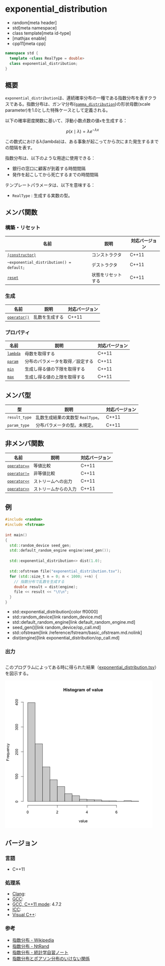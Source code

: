 # exponential_distribution
* random[meta header]
* std[meta namespace]
* class template[meta id-type]
* [mathjax enable]
* cpp11[meta cpp]

```cpp
namespace std {
  template <class RealType = double>
  class exponential_distribution;
}
```

## 概要
`exponential_distribution`は、連続確率分布の一種である指数分布を表すクラスである。指数分布は、ガンマ分布([`gamma_distribution`](gamma_distribution.md))の形状母数(scale parameter)を1.0とした特殊ケースとして定義される。  

以下の確率密度関数に基いて、浮動小数点数の値`x`を生成する：

$$ p(x \mid \lambda) = \lambda e^{-\lambda x} $$

この数式におけるλ(lambda)は、ある事象が起こってから次にまた発生するまでの間隔を表す。


指数分布は、以下のような用途に使用できる：

- 銀行の窓口に顧客が到着する時間間隔
- 発作を起こしてから死亡するまでの時間間隔


テンプレートパラメータは、以下を意味する：

- `RealType` : 生成する実数の型。


## メンバ関数
### 構築・リセット

| 名前 | 説明 | 対応バージョン |
|---------------------------------------------------------------|--------------------|-------|
| [`(constructor)`](exponential_distribution/op_constructor.md)           | コンストラクタ     | C++11 |
| `~exponential_distribution() = default;`                                  | デストラクタ       | C++11 |
| [`reset`](exponential_distribution/reset.md)                            | 状態をリセットする | C++11 |


### 生成

| 名前 | 説明 | 対応バージョン |
|-------------------------------------------------|----------------|-------|
| [`operator()`](exponential_distribution/op_call.md) | 乱数を生成する | C++11 |


### プロパティ

| 名前 | 説明 | 対応バージョン |
|------------------------------------------------|----------------------------------|-------|
| [`lambda`](exponential_distribution/lambda.md) | 母数を取得する                   | C++11 |
| [`param`](exponential_distribution/param.md) | 分布のパラメータを取得／設定する | C++11 |
| [`min`](exponential_distribution/min.md)     | 生成し得る値の下限を取得する   | C++11 |
| [`max`](exponential_distribution/max.md)     | 生成し得る値の上限を取得する   | C++11 |


## メンバ型

| 型 | 説明 | 対応バージョン |
|---------------|-------------------|-------|
| `result_type` | 乱数生成結果の実数型 `RealType`。 | C++11 |
| `param_type`  | 分布パラメータの型。未規定。 | C++11 |


## 非メンバ関数

| 名前 | 説明 | 対応バージョン |
|------------------------------------------------------------|----------------------|-------|
| [`operator==`](exponential_distribution/op_equal.md)     | 等値比較             | C++11 |
| [`operator!=`](exponential_distribution/op_not_equal.md) | 非等値比較           | C++11 |
| [`operator<<`](exponential_distribution/op_ostream.md)   | ストリームへの出力   | C++11 |
| [`operator>>`](exponential_distribution/op_istream.md)   | ストリームからの入力 | C++11 |


## 例
```cpp example
#include <random>
#include <fstream>

int main()
{
  std::random_device seed_gen;
  std::default_random_engine engine(seed_gen());

  std::exponential_distribution<> dist(1.0);

  std::ofstream file("exponential_distribution.tsv");
  for (std::size_t n = 0; n < 1000; ++n) {
    // 指数分布で乱数を生成する
    double result = dist(engine);
    file << result << "\t\n";
  }
}
```
* std::exponential_distribution[color ff0000]
* std::random_device[link random_device.md]
* std::default_random_engine[link default_random_engine.md]
* seed_gen()[link random_device/op_call.md]
* std::ofstream[link /reference/fstream/basic_ofstream.md.nolink]
* dist(engine)[link exponential_distribution/op_call.md]

### 出力
```
```

このプログラムによってある時に得られた結果（[exponential_distribution.tsv](https://github.com/cpprefjp/image/raw/master/reference/random/exponential_distribution/exponential_distribution.tsv)）を図示する。 

![](https://github.com/cpprefjp/image/raw/master/reference/random/exponential_distribution/exponential_distribution.png)

## バージョン
### 言語
- C++11

### 処理系
- [Clang](/implementation.md#clang): 
- [GCC](/implementation.md#gcc): 
- [GCC, C++11 mode](/implementation.md#gcc): 4.7.2
- [ICC](/implementation.md#icc): 
- [Visual C++](/implementation.md#visual_cpp): 

### 参考
- [指数分布 - Wikipedia](https://ja.wikipedia.org/wiki/指数分布)
- [指数分布 - NtRand](http://www.ntrand.com/jp/exponential-distribution/)
- [指数分布 - 統計学自習ノート](http://aoki2.si.gunma-u.ac.jp/lecture/Bunpu/exponential.html)
- [指数分布とポアソン分布のいけない関係](http://www.slideshare.net/teramonagi/ss-11296227)

